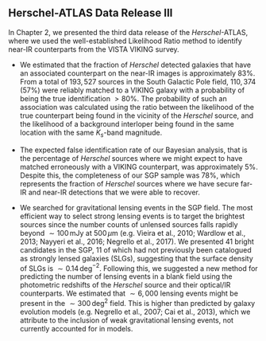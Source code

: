 ## Herschel-ATLAS Data Release III

In Chapter 2, we presented the third data release of the *Herschel*-ATLAS, where we used the well-established Likelihood Ratio method to identify near-IR counterparts from the VISTA VIKING survey.

-   We estimated that the fraction of *Herschel* detected galaxies that have an associated counterpart on the near-IR images is approximately $83\%$. From a total of $193,527$ sources in the South Galactic Pole field, $110,374$ ($57\%$) were reliably matched to a VIKING galaxy with a probability of being the true identification $> 80\%$. The probability of such an association was calculated using the ratio between the likelihood of the true counterpart being found in the vicinity of the *Herschel* source, and the likelihood of a background interloper being found in the same location with the same $K_s$-band magnitude.
    
- The expected false identification rate of our Bayesian analysis, that is the percentage of *Herschel* sources where we might expect to have matched erroneously with a VIKING counterpart, was approximately $5\%$. Despite this, the completeness of our SGP sample was $78\%$, which represents the fraction of *Herschel* sources where we have secure far-IR and near-IR detections that we were able to recover.

- We searched for gravitational lensing events in the SGP field. The most efficient way to select strong lensing events is to target the brightest sources since the number counts of unlensed sources falls rapidly beyond $\sim100\,$mJy at $500\,\mu$m (e.g. Vieira et al., 2010; Wardlow et al., 2013; Nayyeri et al., 2016; Negrello et al., 2017). We presented $41$ bright candidates in the SGP, $11$ of which had not previously been catalogued as strongly lensed galaxies (SLGs), suggesting that the surface density of SLGs is $\sim0.14\,$deg$^{-2}$. Following this, we suggested a new method for predicting the number of lensing events in a blank field using the photometric redshifts of the *Herschel* source and their optical/IR counterparts. We estimated that $\sim6,000$ lensing events might be present in the $\sim300\,$deg$^{2}$ field. This is higher than predicted by galaxy evolution models (e.g. Negrello et al., 2007; Cai et al., 2013), which we attribute to the inclusion of weak gravitational lensing events, not currently accounted for in models.
